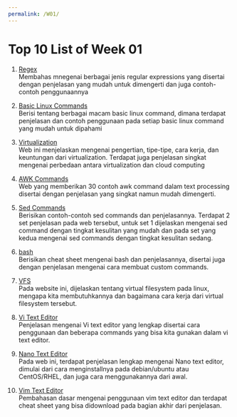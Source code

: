 ```yaml
---
permalink: /W01/
---
```

# Top 10 List of Week 01

1. [Regex](https://developer.mozilla.org/en-US/docs/Web/JavaScript/Guide/Regular_Expressions/Cheatsheet)<br>
Membahas mnegenai berbagai jenis regular expressions yang disertai dengan penjelasan yang mudah untuk dimengerti dan juga contoh-contoh penggunaannya


2. [Basic Linux Commands](https://linuxize.com/post/basic-linux-commands/)<br>
Berisi tentang berbagai macam basic linux command, dimana terdapat penjelasan dan contoh penggunaan pada setiap basic linux command yang mudah untuk dipahami

3. [Virtualization](https://www.vmware.com/solutions/virtualization.html)<br>
Web ini menjelaskan mengenai pengertian, tipe-tipe, cara kerja, dan keuntungan dari virtualization. Terdapat juga penjelasan singkat mengenai perbedaan antara virtualization dan cloud computing

4. [AWK Commands](https://likegeeks.com/awk-command/)<br>
Web yang memberikan 30 contoh awk command dalam text processing disertai dengan penjelasan yang singkat namun mudah dimengerti.

5. [Sed Commands](https://www.geeksforgeeks.org/sed-command-in-linux-unix-with-examples/)<br>
Berisikan contoh-contoh sed commands dan penjelasannya. Terdapat 2 set penjelasan pada web tersebut, untuk set 1 dijelaskan mengenai sed command dengan tingkat kesulitan yang mudah dan pada set yang kedua mengenai sed commands dengan tingkat kesulitan sedang.

6. [bash](https://www.educative.io/blog/bash-shell-command-cheat-sheet)<br>
Berisikan cheat sheet mengenai bash dan penjelasannya, disertai juga dengan penjelasan mengenai cara membuat custom commands.

7. [VFS](https://opensource.com/article/19/3/virtual-filesystems-linux)<br>
Pada website ini, dijelaskan tentang virtual filesystem pada linux, mengapa kita membutuhkannya dan bagaimana cara kerja dari virtual filesystem tersebut.

8. [Vi Text Editor](https://www.tutorialspoint.com/unix/unix-vi-editor.htm/)<br>
Penjelasan mengenai Vi text editor yang lengkap disertai cara penggunaan dan beberapa commands yang bisa kita gunakan dalam vi text editor.

9. [Nano Text Editor](https://www.hostinger.com/tutorials/how-to-install-and-use-nano-text-editor)<br>
Pada web ini, terdapat penjelasan lengkap mengenai Nano text editor, dimulai dari cara menginstallnya pada debian/ubuntu atau CentOS/RHEL, dan juga cara menggunakannya dari awal.

10. [Vim Text Editor](https://opensource.com/article/19/3/getting-started-vim)<br>
Pembahasan dasar mengenai penggunaan vim text editor dan terdapat cheat sheet yang bisa didownload pada bagian akhir dari penjelasan.